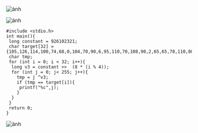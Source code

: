 
![ảnh](https://user-images.githubusercontent.com/23620659/206887605-967f82ac-2e34-4cf6-9a39-1157ade87547.png)


![ảnh](https://user-images.githubusercontent.com/23620659/206887748-4174c2ff-351a-4643-8915-2a1eda7bd571.png)


```
#include <stdio.h>
int main(){
 long constant = 926102321;
 char target[32] = {105,126,114,100,74,68,0,104,70,90,6,95,110,70,108,90,2,65,65,78,110,80,91,69,88,6,4,90,80,6,78};
 char tmp;
 for (int i = 0; i < 32; i++){
  long v3 = constant >>  (8 * (i % 4));
  for (int j = 0; j< 255; j++){
    tmp = j ^v3;
    if (tmp == target[i]){
     printf("%c",j);
    }
  }
 }
 return 0;
}
```

![ảnh](https://user-images.githubusercontent.com/23620659/206887790-d3f3aa44-0355-4ec9-a1f3-603f5bb54fc9.png)
